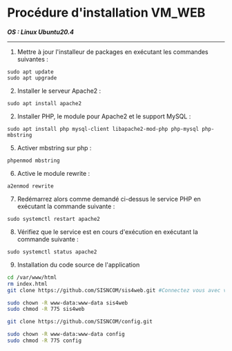 # Procédure d'installation VM_WEB

***OS : Linux Ubuntu20.4***    

---

1) Mettre à jour l'installeur de packages en exécutant les commandes suivantes :   
   
   
```
sudo apt update
sudo apt upgrade
```

2) Installer le serveur Apache2 :   
   
   
```
sudo apt install apache2
```

2) Installer PHP, le module pour Apache2 et le support MySQL :   
   
   
```
sudo apt install php mysql-client libapache2-mod-php php-mysql php-mbstring
```


5) Activer mbstring sur php : 

```
phpenmod mbstring
```

6) Active le module rewrite : 

```
a2enmod rewrite
```

7) Redémarrez alors comme demandé ci-dessus le service PHP en exécutant la commande suivante :
    

```
sudo systemctl restart apache2
```

8) Vérifiez que le service est en cours d'exécution en exécutant la commande suivante :
   

```
sudo systemctl status apache2
```

9) Installation du code source de l'application

```bash
cd /var/www/html
rm index.html
git clone https://github.com/SISNCOM/sis4web.git #Connectez vous avec vos identifiants Github

sudo chown -R www-data:www-data sis4web
sudo chmod -R 775 sis4web

git clone https://github.com/SISNCOM/config.git

sudo chown -R www-data:www-data config
sudo chmod -R 775 config
```

